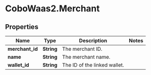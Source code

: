 # CoboWaas2.Merchant

## Properties

Name | Type | Description | Notes
------------ | ------------- | ------------- | -------------
**merchant_id** | **String** | The merchant ID. | 
**name** | **String** | The merchant name. | 
**wallet_id** | **String** | The ID of the linked wallet. | 


